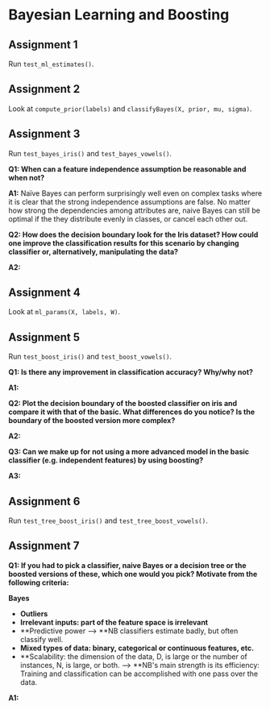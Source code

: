 # Bayesian Learning and Boosting

## Assignment 1
Run `test_ml_estimates()`.

## Assignment 2
Look at `compute_prior(labels)` and `classifyBayes(X, prior, mu, sigma)`.

## Assignment 3
Run `test_bayes_iris()` and `test_bayes_vowels()`.

**Q1: When can a feature independence assumption be reasonable and when not?**

**A1:** Naïve Bayes can perform surprisingly well even on complex tasks where it is clear that the strong independence assumptions are false. No matter how strong the dependencies among attributes are, naive Bayes can still be optimal if the they distribute evenly in classes, or cancel each other out.

**Q2: How does the decision boundary look for the Iris dataset? How could one improve the classification results for this scenario by changing classifier or, alternatively, manipulating the data?**

**A2:**

## Assignment 4
Look at `ml_params(X, labels, W)`.

## Assignment 5
Run `test_boost_iris()` and `test_boost_vowels()`.

**Q1: Is there any improvement in classification accuracy? Why/why not?**

**A1:**

**Q2: Plot the decision boundary of the boosted classifier on iris and compare it with that of the basic. What differences do you notice? Is the boundary of the boosted version more complex?**

**A2:**

**Q3: Can we make up for not using a more advanced model in the basic classifier (e.g. independent features) by using boosting?**

**A3:**


## Assignment 6
Run `test_tree_boost_iris()` and `test_tree_boost_vowels()`.

## Assignment 7
**Q1: If you had to pick a classifier, naive Bayes or a decision tree or the boosted versions of these, which one would you pick? Motivate from the following criteria:**

**Bayes**
* **Outliers**
* **Irrelevant inputs: part of the feature space is irrelevant**
* **Predictive power --> **NB classifiers estimate badly, but often classify well.
* **Mixed types of data: binary, categorical or continuous features, etc.**
* **Scalability: the dimension of the data, D, is large or the number of instances, N, is large, or both. --> **NB's main strength is its efficiency: Training and classification can be accomplished with one pass over the data. 

**A1:**


